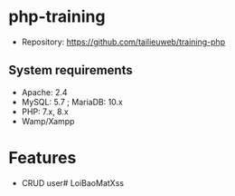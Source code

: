 # php-training
* Repository: https://github.com/tailieuweb/training-php

## System requirements
* Apache: 2.4
* MySQL: 5.7 ; MariaDB: 10.x
* PHP: 7.x, 8.x
* Wamp/Xampp

# Features
- CRUD user# LoiBaoMatXss
